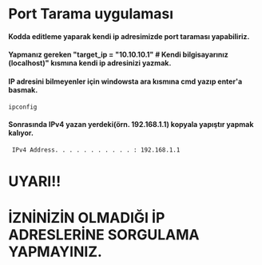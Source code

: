 # Port Tarama uygulaması 
#### Kodda editleme yaparak kendi ip adresimizde port taraması yapabiliriz.
#### Yapmanız gereken "target_ip = "10.10.10.1" # Kendi bilgisayarınız (localhost)" kısmına kendi ip adresinizi yazmak.
#### IP adresini bilmeyenler için windowsta ara kısmına cmd yazıp enter'a basmak.
    ipconfig
#### Sonrasında IPv4 yazan yerdeki(örn. 192.168.1.1) kopyala yapıştır yapmak kalıyor.
     IPv4 Address. . . . . . . . . . . : 192.168.1.1
# UYARI!! 
# İZNİNİZİN OLMADIĞI İP ADRESLERİNE SORGULAMA YAPMAYINIZ.
    












